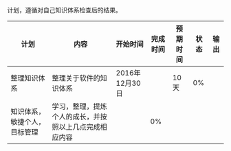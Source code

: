 计划，遵循对自己知识体系检查后的结果。

|计划|内容|开始时间|完成时间|预期时间|状态|输出|
|---|---|---|---|---|---|---|
|整理知识体系|整理关于软件的知识体系|2016年12月30日||10天|0%||
|知识体系，敏捷个人，目标管理|学习，整理，提炼个人的成长，并按照以上几点完成相应内容||0%||